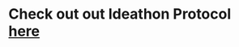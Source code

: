 # Check out out Ideathon Protocol [here](https://github.com/phas3labs/Ideathon-Protocol/blob/main/Ecological-Systems-Thinking.md)

